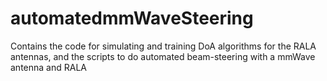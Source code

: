 # automatedmmWaveSteering
Contains the code for simulating and training DoA algorithms for the RALA antennas, and the scripts to do automated beam-steering with a mmWave antenna and RALA
